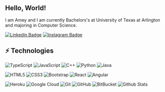 ## Hello, World!

I am Amey and I am currently Bachelors's at University of Texas at Arlington and majoring in Computer Science.

[![Linkedin Badge](https://img.shields.io/badge/-ameyrk-blue?style=flat-square&logo=Linkedin&logoColor=white&link=https://www.linkedin.com/in/ameyrk/)](https://www.linkedin.com/in/ameyrk/)
[![Instagram Badge](https://img.shields.io/badge/-ameykhairnar99-purple?style=flat-square&logo=instagram&logoColor=white&link=https://www.instagram.com/ameykhairnar99/)](https://www.instagram.com/ameykhairnar99/)

## ⚡ Technologies

![TypeScript](https://img.shields.io/badge/-TypeScript-blue?style=flat-square&logo=typescript)
![JavaScript](https://img.shields.io/badge/-JavaScript-black?style=flat-square&logo=javascript)
![C++](https://img.shields.io/badge/-C++-00599C?style=flat-square&logo=c)
![Python](https://img.shields.io/badge/-Python-black?style=flat-square&logo=Python)
![Java](https://img.shields.io/badge/-java-E34A86?style=flat-square&logo=java)

![HTML5](https://img.shields.io/badge/-HTML5-E34F26?style=flat-square&logo=html5&logoColor=white)
![CSS3](https://img.shields.io/badge/-CSS3-1572B6?style=flat-square&logo=css3)
![Bootstrap](https://img.shields.io/badge/-Bootstrap-563D7C?style=flat-square&logo=bootstrap)
![React](https://img.shields.io/badge/-React-black?style=flat-square&logo=react)
![Angular](https://img.shields.io/badge/-Angular-red?style=flat-square&logo=angular)

![Heroku](https://img.shields.io/badge/-Heroku-430098?style=flat-square&logo=heroku)
![Google Cloud](https://img.shields.io/badge/Google%20Cloud-black?style=flat-square&logo=google-cloud)
![Git](https://img.shields.io/badge/-Git-black?style=flat-square&logo=git)
![GitHub](https://img.shields.io/badge/-GitHub-black?style=flat-square&logo=github)
![BitBucket](https://img.shields.io/badge/-BitBucket-blue?style=flat-square&logo=bitbucket)
![Github Stats](https://github-readme-stats.vercel.app/api?username=ameyrk99&count_private=true&show_icons=true&include_all_commits=true&hide=prs,issues,contribs)
